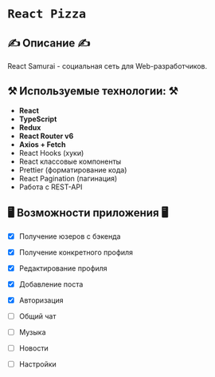# `React Pizza`
## ✍️ Описание ✍️
React Samurai - социальная сеть для Web-разработчиков.
## ⚒️ Используемые технологии: ⚒️

- **React**
- **TypeScript**
- **Redux**
- **React Router v6**
- **Axios + Fetch**
- React Hooks (хуки)
- React классовые компоненты
- Prettier (форматирование кода)
- React Pagination (пагинация)
- Работа с REST-API

## 🖥️ Возможности приложения 🖥️
- [x] Получение юзеров с бэкенда
- [x] Получение конкретного профиля
- [x] Редактирование профиля
- [x] Добавление поста
- [x] Авторизация
- [ ] Общий чат
- [ ] Музыка
- [ ] Новости
- [ ] Настройки

